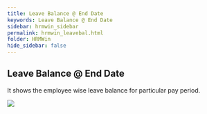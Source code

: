```yaml
---
title: Leave Balance @ End Date
keywords: Leave Balance @ End Date
sidebar: hrmwin_sidebar
permalink: hrmwin_leavebal.html
folder: HRMWin   
hide_sidebar: false
---
```


## Leave Balance @ End Date


It shows the employee wise leave balance for particular pay period.


![](http://docs.risersoft.com/hrmnirvana/ImagesExt/image8_82.jpg)

